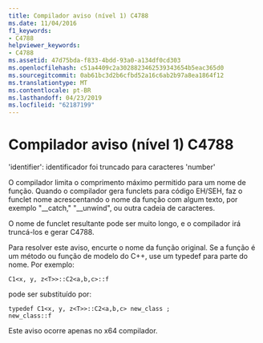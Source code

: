 ```yaml
---
title: Compilador aviso (nível 1) C4788
ms.date: 11/04/2016
f1_keywords:
- C4788
helpviewer_keywords:
- C4788
ms.assetid: 47d75bda-f833-4bdd-93a0-a134df0cd303
ms.openlocfilehash: c51a4409c2a3028823462539343654b5eac365d0
ms.sourcegitcommit: 0ab61bc3d2b6cfbd52a16c6ab2b97a8ea1864f12
ms.translationtype: MT
ms.contentlocale: pt-BR
ms.lasthandoff: 04/23/2019
ms.locfileid: "62187199"
---
```

# <a name="compiler-warning-level-1-c4788"></a>Compilador aviso (nível 1) C4788

'identifier': identificador foi truncado para caracteres 'number'

O compilador limita o comprimento máximo permitido para um nome de função. Quando o compilador gera funclets para código EH/SEH, faz o funclet nome acrescentando o nome da função com algum texto, por exemplo "__catch," "\__unwind", ou outra cadeia de caracteres.

O nome de funclet resultante pode ser muito longo, e o compilador irá truncá-los e gerar C4788.

Para resolver este aviso, encurte o nome da função original. Se a função é um método ou função de modelo do C++, use um typedef para parte do nome. Por exemplo:

```
C1<x, y, z<T>>::C2<a,b,c>::f
```

pode ser substituído por:

```
typedef C1<x, y, z<T>>::C2<a,b,c> new_class ;
new_class::f
```

Este aviso ocorre apenas no x64 compilador.